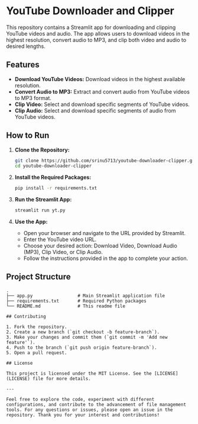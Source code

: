 # YouTube Downloader and Clipper

This repository contains a Streamlit app for downloading and clipping YouTube videos and audio. The app allows users to download videos in the highest resolution, convert audio to MP3, and clip both video and audio to desired lengths.

## Features

- **Download YouTube Videos:** Download videos in the highest available resolution.
- **Convert Audio to MP3:** Extract and convert audio from YouTube videos to MP3 format.
- **Clip Video:** Select and download specific segments of YouTube videos.
- **Clip Audio:** Select and download specific segments of audio from YouTube videos.

## How to Run

1. **Clone the Repository:**

    ```bash
    git clone https://github.com/srinu5713/youtube-downloader-clipper.git
    cd youtube-downloader-clipper
    ```

2. **Install the Required Packages:**

    ```bash
    pip install -r requirements.txt
    ```

3. **Run the Streamlit App:**

    ```bash
    streamlit run yt.py
    ```

4. **Use the App:**
    - Open your browser and navigate to the URL provided by Streamlit.
    - Enter the YouTube video URL.
    - Choose your desired action: Download Video, Download Audio (MP3), Clip Video, or Clip Audio.
    - Follow the instructions provided in the app to complete your action.

## Project Structure

```plaintext
.
├── app.py                 # Main Streamlit application file
├── requirements.txt       # Required Python packages
└── README.md              # This readme file

## Contributing

1. Fork the repository.
2. Create a new branch (`git checkout -b feature-branch`).
3. Make your changes and commit them (`git commit -m 'Add new feature'`).
4. Push to the branch (`git push origin feature-branch`).
5. Open a pull request.

## License

This project is licensed under the MIT License. See the [LICENSE](LICENSE) file for more details.

---

Feel free to explore the code, experiment with different configurations, and contribute to the advancement of file management tools. For any questions or issues, please open an issue in the repository. Thank you for your interest and contributions!
